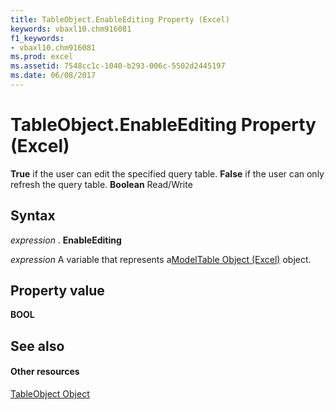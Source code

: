 ```yaml
---
title: TableObject.EnableEditing Property (Excel)
keywords: vbaxl10.chm916081
f1_keywords:
- vbaxl10.chm916081
ms.prod: excel
ms.assetid: 7548cc1c-1040-b293-006c-5502d2445197
ms.date: 06/08/2017
---
```



# TableObject.EnableEditing Property (Excel)

 **True** if the user can edit the specified query table. **False** if the user can only refresh the query table. **Boolean** Read/Write


## Syntax

 _expression_ . **EnableEditing**

 _expression_ A variable that represents a[ModelTable Object (Excel)](Excel.modeltable.md) object.


## Property value

 **BOOL**


## See also


#### Other resources



[TableObject Object](Excel.modeltable.md)

